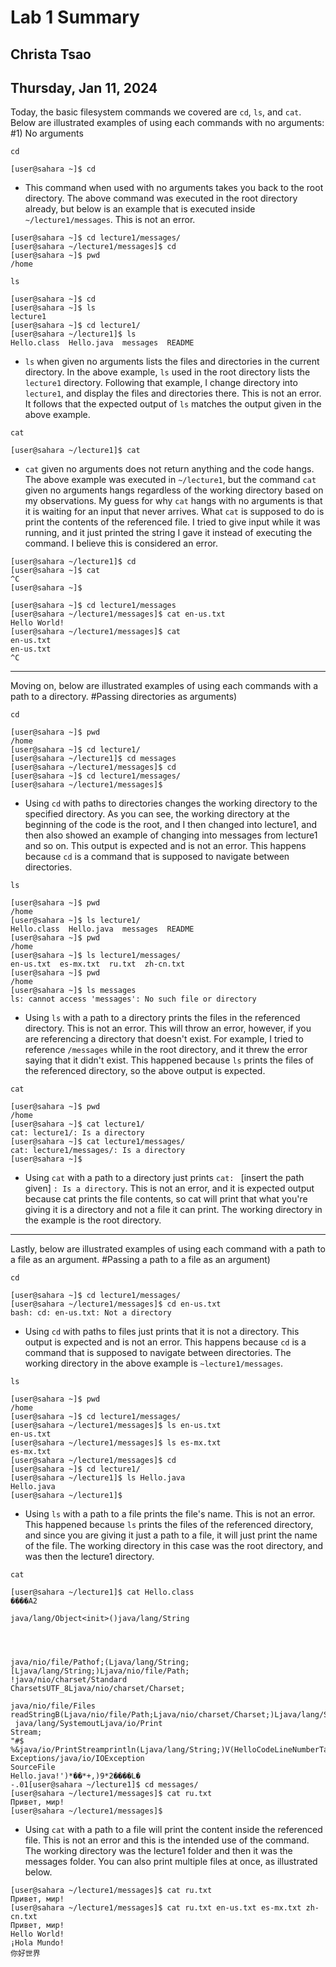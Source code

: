 # Lab 1 Summary
## Christa Tsao
## Thursday, Jan 11, 2024

Today, the basic filesystem commands we covered are `cd`, `ls`, and `cat`. 
Below are illustrated examples of using each commands with no arguments:
#1) No arguments

`cd`

`[user@sahara ~]$ cd`

- This command when used with no arguments takes you back to the root directory. The above command was executed in the root directory already, but below is an example that is executed inside `~/lecture1/messages`. This is not an error.
  
```
[user@sahara ~]$ cd lecture1/messages/
[user@sahara ~/lecture1/messages]$ cd
[user@sahara ~]$ pwd
/home
```

`ls`

```
[user@sahara ~]$ cd
[user@sahara ~]$ ls
lecture1
[user@sahara ~]$ cd lecture1/
[user@sahara ~/lecture1]$ ls
Hello.class  Hello.java  messages  README
```

- `ls` when given no arguments lists the files and directories in the current directory. In the above example, `ls` used in the root directory lists the `lecture1` directory. Following that example, I change directory into `lecture1`, and display the files and directories there. This is not an error. It follows that the expected output of `ls` matches the output given in the above example.

`cat`

```
[user@sahara ~/lecture1]$ cat
```

- `cat` given no arguments does not return anything and the code hangs. The above example was executed in `~/lecture1`, but the command `cat` given no arguments hangs regardless of the working directory based on my observations. My guess for why `cat` hangs with no arguments is that it is waiting for an input that never arrives. What `cat` is supposed to do is print the contents of the referenced file. I tried to give input while it was running, and it just printed the string I gave it instead of executing the command. I believe this is considered an error.

```
[user@sahara ~/lecture1]$ cd
[user@sahara ~]$ cat
^C
[user@sahara ~]$
```

```
[user@sahara ~]$ cd lecture1/messages
[user@sahara ~/lecture1/messages]$ cat en-us.txt
Hello World!
[user@sahara ~/lecture1/messages]$ cat
en-us.txt
en-us.txt
^C
```
-------------------------------------------
Moving on, below are illustrated examples of using each commands with a path to a directory.
#Passing directories as arguments)

`cd`

```
[user@sahara ~]$ pwd
/home
[user@sahara ~]$ cd lecture1/
[user@sahara ~/lecture1]$ cd messages
[user@sahara ~/lecture1/messages]$ cd
[user@sahara ~]$ cd lecture1/messages/
[user@sahara ~/lecture1/messages]$
```

- Using `cd` with paths to directories changes the working directory to the specified directory. As you can see, the working directory at the beginning of the code is the root, and I then changed into lecture1, and then also showed an example of changing into messages from lecture1 and so on. This output is expected and is not an error. This happens because `cd` is a command that is supposed to navigate between directories.

`ls`

```
[user@sahara ~]$ pwd
/home
[user@sahara ~]$ ls lecture1/
Hello.class  Hello.java  messages  README
[user@sahara ~]$ pwd
/home
[user@sahara ~]$ ls lecture1/messages/
en-us.txt  es-mx.txt  ru.txt  zh-cn.txt
[user@sahara ~]$ pwd
/home
[user@sahara ~]$ ls messages
ls: cannot access 'messages': No such file or directory
```

- Using `ls` with a path to a directory prints the files in the referenced directory. This is not an error. This will throw an error, however, if you are referencing a directory that doesn't exist. For example, I tried to reference `/messages` while in the root directory, and it threw the error saying that it didn't exist. This happened because `ls` prints the files of the referenced directory, so the above output is expected.

`cat`
```
[user@sahara ~]$ pwd
/home
[user@sahara ~]$ cat lecture1/
cat: lecture1/: Is a directory
[user@sahara ~]$ cat lecture1/messages/
cat: lecture1/messages/: Is a directory
[user@sahara ~]$
```

- Using `cat` with a path to a directory just prints `cat: ` [insert the path given] `: Is a directory`. This is not an error, and it is expected output because cat prints the file contents, so cat will print that what you're giving it is a directory and not a file it can print. The working directory in the example is the root directory.

-------------------------------------------

Lastly, below are illustrated examples of using each command with a path to a file as an argument.
#Passing a path to a file as an argument)


`cd`

```
[user@sahara ~]$ cd lecture1/messages/
[user@sahara ~/lecture1/messages]$ cd en-us.txt 
bash: cd: en-us.txt: Not a directory
```

- Using `cd` with paths to files just prints that it is not a directory. This output is expected and is not an error. This happens because `cd` is a command that is supposed to navigate between directories. The working directory in the above example is `~lecture1/messages`.

`ls`

```
[user@sahara ~]$ pwd
/home
[user@sahara ~]$ cd lecture1/messages/
[user@sahara ~/lecture1/messages]$ ls en-us.txt 
en-us.txt
[user@sahara ~/lecture1/messages]$ ls es-mx.txt 
es-mx.txt
[user@sahara ~/lecture1/messages]$ cd
[user@sahara ~]$ cd lecture1/
[user@sahara ~/lecture1]$ ls Hello.java
Hello.java
[user@sahara ~/lecture1]$ 
```

- Using `ls` with a path to a file prints the file's name. This is not an error. This happened because `ls` prints the files of the referenced directory, and since you are giving it just a path to a file, it will just print the name of the file. The working directory in this case was the root directory, and was then the lecture1 directory.

`cat`

```
[user@sahara ~/lecture1]$ cat Hello.class
����A2

java/lang/Object<init>()java/lang/String




java/nio/file/Pathof;(Ljava/lang/String;[Ljava/lang/String;)Ljava/nio/file/Path;
!java/nio/charset/Standard
CharsetsUTF_8Ljava/nio/charset/Charset;

java/nio/file/Files
readStringB(Ljava/nio/file/Path;Ljava/nio/charset/Charset;)Ljava/lang/String;
 java/lang/SystemoutLjava/io/Print
Stream;
"#$
%&java/io/PrintStreamprintln(Ljava/lang/String;)V(HelloCodeLineNumberTablemain([Ljava/lang/String;)V
Exceptions/java/io/IOException
SourceFile
Hello.java!')*��*+,)9*2����L�
-.01[user@sahara ~/lecture1]$ cd messages/
[user@sahara ~/lecture1/messages]$ cat ru.txt
Привет, мир!
[user@sahara ~/lecture1/messages]$ 
```

- Using `cat` with a path to a file will print the content inside the referenced file. This is not an error and this is the intended use of the command. The working directory was the lecture1 folder and then it was the messages folder. You can also print multiple files at once, as illustrated below.

```
[user@sahara ~/lecture1/messages]$ cat ru.txt
Привет, мир!
[user@sahara ~/lecture1/messages]$ cat ru.txt en-us.txt es-mx.txt zh-cn.txt 
Привет, мир!
Hello World!
¡Hola Mundo!
你好世界
```
